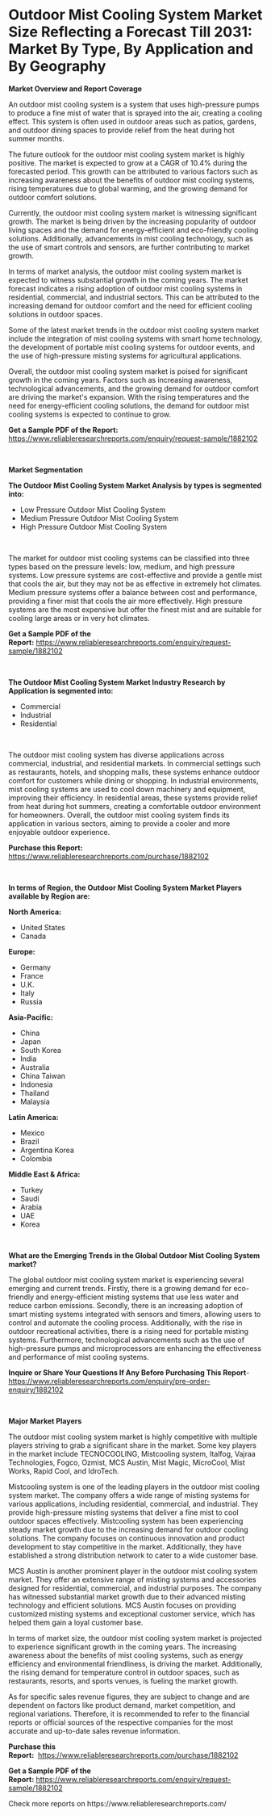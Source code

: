 <p><h1>Outdoor Mist Cooling System Market Size Reflecting a Forecast Till 2031: Market By Type, By Application and By Geography</h1></p><p><strong>Market Overview and Report Coverage</strong></p>
<p><p>An outdoor mist cooling system is a system that uses high-pressure pumps to produce a fine mist of water that is sprayed into the air, creating a cooling effect. This system is often used in outdoor areas such as patios, gardens, and outdoor dining spaces to provide relief from the heat during hot summer months.</p><p>The future outlook for the outdoor mist cooling system market is highly positive. The market is expected to grow at a CAGR of 10.4% during the forecasted period. This growth can be attributed to various factors such as increasing awareness about the benefits of outdoor mist cooling systems, rising temperatures due to global warming, and the growing demand for outdoor comfort solutions.</p><p>Currently, the outdoor mist cooling system market is witnessing significant growth. The market is being driven by the increasing popularity of outdoor living spaces and the demand for energy-efficient and eco-friendly cooling solutions. Additionally, advancements in mist cooling technology, such as the use of smart controls and sensors, are further contributing to market growth.</p><p>In terms of market analysis, the outdoor mist cooling system market is expected to witness substantial growth in the coming years. The market forecast indicates a rising adoption of outdoor mist cooling systems in residential, commercial, and industrial sectors. This can be attributed to the increasing demand for outdoor comfort and the need for efficient cooling solutions in outdoor spaces.</p><p>Some of the latest market trends in the outdoor mist cooling system market include the integration of mist cooling systems with smart home technology, the development of portable mist cooling systems for outdoor events, and the use of high-pressure misting systems for agricultural applications.</p><p>Overall, the outdoor mist cooling system market is poised for significant growth in the coming years. Factors such as increasing awareness, technological advancements, and the growing demand for outdoor comfort are driving the market's expansion. With the rising temperatures and the need for energy-efficient cooling solutions, the demand for outdoor mist cooling systems is expected to continue to grow.</p></p>
<p><strong>Get a Sample PDF of the Report:</strong> <a href="https://www.reliableresearchreports.com/enquiry/request-sample/1882102">https://www.reliableresearchreports.com/enquiry/request-sample/1882102</a></p>
<p>&nbsp;</p>
<p><strong>Market Segmentation</strong></p>
<p><strong>The Outdoor Mist Cooling System Market Analysis by types is segmented into:</strong></p>
<p><ul><li>Low Pressure Outdoor Mist Cooling System</li><li>Medium Pressure Outdoor Mist Cooling System</li><li>High Pressure Outdoor Mist Cooling System</li></ul></p>
<p>&nbsp;</p>
<p><p>The market for outdoor mist cooling systems can be classified into three types based on the pressure levels: low, medium, and high pressure systems. Low pressure systems are cost-effective and provide a gentle mist that cools the air, but they may not be as effective in extremely hot climates. Medium pressure systems offer a balance between cost and performance, providing a finer mist that cools the air more effectively. High pressure systems are the most expensive but offer the finest mist and are suitable for cooling large areas or in very hot climates.</p></p>
<p><strong>Get a Sample PDF of the Report:</strong>&nbsp;<a href="https://www.reliableresearchreports.com/enquiry/request-sample/1882102">https://www.reliableresearchreports.com/enquiry/request-sample/1882102</a></p>
<p>&nbsp;</p>
<p><strong>The Outdoor Mist Cooling System Market Industry Research by Application is segmented into:</strong></p>
<p><ul><li>Commercial</li><li>Industrial</li><li>Residential</li></ul></p>
<p>&nbsp;</p>
<p><p>The outdoor mist cooling system has diverse applications across commercial, industrial, and residential markets. In commercial settings such as restaurants, hotels, and shopping malls, these systems enhance outdoor comfort for customers while dining or shopping. In industrial environments, mist cooling systems are used to cool down machinery and equipment, improving their efficiency. In residential areas, these systems provide relief from heat during hot summers, creating a comfortable outdoor environment for homeowners. Overall, the outdoor mist cooling system finds its application in various sectors, aiming to provide a cooler and more enjoyable outdoor experience.</p></p>
<p><strong>Purchase this Report:</strong>&nbsp; <a href="https://www.reliableresearchreports.com/purchase/1882102">https://www.reliableresearchreports.com/purchase/1882102</a></p>
<p>&nbsp;</p>
<p><strong>In terms of Region, the Outdoor Mist Cooling System Market Players available by Region are:</strong></p>
<p>
    <p> <strong> North America: </strong>
        <ul>
            <li>United States</li>
            <li>Canada</li>
        </ul>
        </p> 
    <p> <strong> Europe: </strong>
        <ul>
            <li>Germany</li>
            <li>France</li>
            <li>U.K.</li>
            <li>Italy</li>
            <li>Russia</li>
        </ul>
        </p> 
    <p> <strong> Asia-Pacific: </strong>
        <ul>
            <li>China</li>
            <li>Japan</li>
            <li>South Korea</li>
            <li>India</li>
            <li>Australia</li>
            <li>China Taiwan</li>
            <li>Indonesia</li>
            <li>Thailand</li>
            <li>Malaysia</li>
        </ul>
        </p> 
    <p> <strong> Latin America: </strong>
        <ul>
            <li>Mexico</li>
            <li>Brazil</li>
            <li>Argentina Korea</li>
            <li>Colombia</li>
        </ul>
        </p> 
    <p> <strong> Middle East & Africa: </strong>
        <ul>
            <li>Turkey</li>
            <li>Saudi</li>
            <li>Arabia</li>
            <li>UAE</li>
            <li>Korea</li>
        </ul>
    </p>
    </p>
<p>&nbsp;</p>
<p><strong>What are the Emerging Trends in the Global Outdoor Mist Cooling System market?</strong></p>
<p><p>The global outdoor mist cooling system market is experiencing several emerging and current trends. Firstly, there is a growing demand for eco-friendly and energy-efficient misting systems that use less water and reduce carbon emissions. Secondly, there is an increasing adoption of smart misting systems integrated with sensors and timers, allowing users to control and automate the cooling process. Additionally, with the rise in outdoor recreational activities, there is a rising need for portable misting systems. Furthermore, technological advancements such as the use of high-pressure pumps and microprocessors are enhancing the effectiveness and performance of mist cooling systems.</p></p>
<p><strong>Inquire or Share Your Questions If Any Before Purchasing This Report</strong>- <a href="https://www.reliableresearchreports.com/enquiry/pre-order-enquiry/1882102">https://www.reliableresearchreports.com/enquiry/pre-order-enquiry/1882102</a></p>
<p>&nbsp;</p>
<p><strong>Major Market Players</strong></p>
<p><p>The outdoor mist cooling system market is highly competitive with multiple players striving to grab a significant share in the market. Some key players in the market include TECNOCOOLING, Mistcooling system, Italfog, Vajraa Technologies, Fogco, Ozmist, MCS Austin, Mist Magic, MicroCool, Mist Works, Rapid Cool, and IdroTech.</p><p>Mistcooling system is one of the leading players in the outdoor mist cooling system market. The company offers a wide range of misting systems for various applications, including residential, commercial, and industrial. They provide high-pressure misting systems that deliver a fine mist to cool outdoor spaces effectively. Mistcooling system has been experiencing steady market growth due to the increasing demand for outdoor cooling solutions. The company focuses on continuous innovation and product development to stay competitive in the market. Additionally, they have established a strong distribution network to cater to a wide customer base.</p><p>MCS Austin is another prominent player in the outdoor mist cooling system market. They offer an extensive range of misting systems and accessories designed for residential, commercial, and industrial purposes. The company has witnessed substantial market growth due to their advanced misting technology and efficient solutions. MCS Austin focuses on providing customized misting systems and exceptional customer service, which has helped them gain a loyal customer base.</p><p>In terms of market size, the outdoor mist cooling system market is projected to experience significant growth in the coming years. The increasing awareness about the benefits of mist cooling systems, such as energy efficiency and environmental friendliness, is driving the market. Additionally, the rising demand for temperature control in outdoor spaces, such as restaurants, resorts, and sports venues, is fueling the market growth.</p><p>As for specific sales revenue figures, they are subject to change and are dependent on factors like product demand, market competition, and regional variations. Therefore, it is recommended to refer to the financial reports or official sources of the respective companies for the most accurate and up-to-date sales revenue information.</p></p>
<p><strong>Purchase this Report:</strong>&nbsp;&nbsp;<a href="https://www.reliableresearchreports.com/purchase/1882102">https://www.reliableresearchreports.com/purchase/1882102</a></p>
<p></p>
<p><strong>Get a Sample PDF of the Report:</strong>&nbsp;<a href="https://www.reliableresearchreports.com/enquiry/request-sample/1882102">https://www.reliableresearchreports.com/enquiry/request-sample/1882102</a></p>
<p>Check more reports on https://www.reliableresearchreports.com/</p>